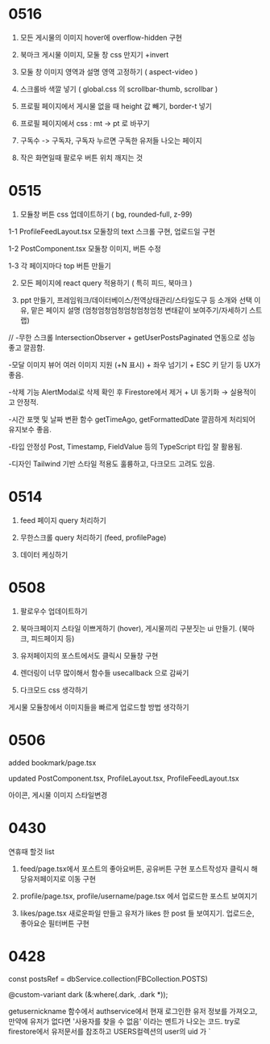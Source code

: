 # 0516

1. 모든 게시물의 이미지 hover에 overflow-hidden 구현

2. 북마크 게시물 이미지, 모둘 창 css 만지기 +invert

3. 모둘 창 이미지 영역과 설명 영역 고정하기 ( aspect-video )

4. 스크롤바 색깔 넣기 ( global.css 의 scrollbar-thumb, scrollbar )

5. 프로필 페이지에서 게시물 없을 때 height 값 빼기, border-t 넣기

6. 프로필 페이지에서 css : mt -> pt 로 바꾸기

7. 구독수 -> 구독자, 구독자 누르면 구독한 유저들 나오는 페이지

8. 작은 화면일때 팔로우 버튼 위치 깨지는 것

# 0515

1. 모듈창 버튼 css 업데이트하기 ( bg, rounded-full, z-99)

1-1 ProfileFeedLayout.tsx 모둘창의 text 스크롤 구현, 업로드일 구현

1-2 PostComponent.tsx 모둘창 이미지, 버튼 수정

1-3 각 페이지마다 top 버튼 만들기

2. 모든 페이지에 react query 적용하기 ( 특히 피드, 북마크 )

3. ppt 만들기, 프레임워크/데이터베이스/전역상태관리/스타일도구 등 소개와 선택 이유, 맡은 페이지 설명 (엄청엄청엄청엄청엄청엄청 변태같이 보여주기/자세하기 스트랩)

// -무한 스크롤
IntersectionObserver + getUserPostsPaginated 연동으로 성능 좋고 깔끔함.

-모달 이미지 뷰어
여러 이미지 지원 (+N 표시) + 좌우 넘기기 + ESC 키 닫기 등 UX가 좋음.

-삭제 기능
AlertModal로 삭제 확인 후 Firestore에서 제거 + UI 동기화 → 실용적이고 안정적.

-시간 포맷 및 날짜 변환 함수
getTimeAgo, getFormattedDate 깔끔하게 처리되어 유지보수 좋음.

-타입 안정성
Post, Timestamp, FieldValue 등의 TypeScript 타입 잘 활용됨.

-디자인
Tailwind 기반 스타일 적용도 훌륭하고, 다크모드 고려도 있음.

# 0514

1. feed 페이지 query 처리하기

2. 무한스크롤 query 처리하기 (feed, profilePage)

3. 데이터 케싱하기

# 0508

1. 팔로우수 업데이트하기

2. 북마크페이지 스타일 이쁘게하기 (hover), 게시물끼리 구분짓는 ui 만들기. (북마크, 피드페이지 등)

3. 유저페이지의 포스트에서도 클릭시 모듈창 구현

4. 렌더링이 너무 많이해서 함수들 usecallback 으로 감싸기

5. 다크모드 css 생각하기

게시물 모듈창에서 이미지들을 빠르게 업로드할 방법 생각하기

# 0506

added bookmark/page.tsx

updated PostComponent.tsx, ProfileLayout.tsx, ProfileFeedLayout.tsx

아이콘, 게시물 이미지 스타일변경

# 0430

연휴때 할것 list

1. feed/page.tsx에서 포스트의 좋아요버튼, 공유버튼 구현
   포스트작성자 클릭시 해당유저페이지로 이동 구현

2. profile/page.tsx, profile/username/page.tsx 에서 업로드한 포스트 보여지기

3. likes/page.tsx 새로운파일 만들고 유저가 likes 한 post 들 보여지기.
   업로드순, 좋아요순 필터버튼 구현

# 0428

const postsRef = dbService.collection(FBCollection.POSTS)

@custom-variant dark (&:where(.dark, .dark \*));

getusernickname 함수에서 authservice에서 현재 로그인한 유저 정보를 가져오고, 만약에 유저가 없다면 '사용자를 찾을 수 없음' 이라는 멘트가 나오는 코드. try로 firestore에서 유저문서를 참조하고 USERS컬렉션의 user의 uid 가 `
